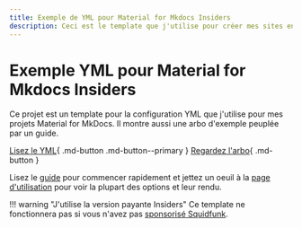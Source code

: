 ```yaml
---
title: Exemple de YML pour Material for Mkdocs Insiders
description: Ceci est le template que j'utilise pour créer mes sites en utilisant Material for Mkdocs Insiders. Lisez le guide pour commencer et utilisez le code source pour créer rzpidement votre propre template.
---
```


# Exemple YML pour Material for Mkdocs Insiders

Ce projet est un template pour la configuration YML que j'utilise pour mes projets Material for MkDocs. 
Il montre aussi une arbo d'exemple peuplée par un guide.


[Lisez le YML](https://github.com/FlagHunter01/mkdocs-yml/blob/main/languages/en/mkdocs.yml){ .md-button .md-button--primary } [Regardez l'arbo](https://github.com/FlagHunter01/mkdocs-yml){ .md-button }

Lisez le [guide](guide/setup.md#preface) pour commencer rapidement et jettez un oeuil à la [page d'utilisation](guide/useage.md#metadata) pour voir la plupart des options et leur rendu. 

!!! warning "J'utilise la version payante Insiders"
    Ce template ne fonctionnera pas si vous n'avez pas [sponsorisé Squidfunk](https://squidfunk.github.io/mkdocs-material/insiders/how-to-sponsor/).

